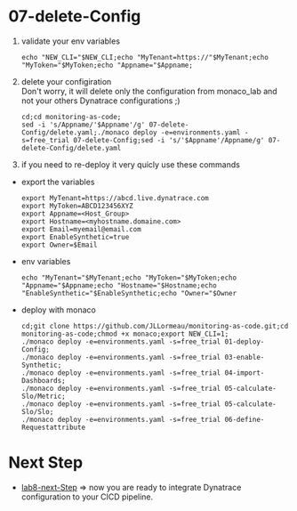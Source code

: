 # 07-delete-Config

1) validate your env variables  

       echo "NEW_CLI="$NEW_CLI;echo "MyTenant=https://"$MyTenant;echo "MyToken="$MyToken;echo "Appname="$Appname;
  
2) delete your configiration  
 Don't worry, it will delete only the configuration from monaco_lab and not your others Dynatrace configurations ;)   

       cd;cd monitoring-as-code;
       sed -i 's/Appname/'$Appname'/g' 07-delete-Config/delete.yaml;./monaco deploy -e=environments.yaml -s=free_trial 07-delete-Config;sed -i 's/'$Appname'/Appname/g' 07-delete-Config/delete.yaml
       
3) if you need to re-deploy it very quicly use these commands  

- export the variables

      export MyTenant=https://abcd.live.dynatrace.com
      export MyToken=ABCD123456XYZ
      export Appname=<Host_Group>
      export Hostname=<myhostname.domaine.com>
      export Email=myemail@email.com
      export EnableSynthetic=true
      export Owner=$Email

- env variables  

      echo "MyTenant="$MyTenant;echo "MyToken="$MyToken;echo "Appname="$Appname;echo "Hostname="$Hostname;echo "EnableSynthetic="$EnableSynthetic;echo "Owner="$Owner

- deploy with monaco  

      cd;git clone https://github.com/JLLormeau/monitoring-as-code.git;cd monitoring-as-code;chmod +x monaco;export NEW_CLI=1;
      ./monaco deploy -e=environments.yaml -s=free_trial 01-deploy-Config;
      ./monaco deploy -e=environments.yaml -s=free_trial 03-enable-Synthetic;
      ./monaco deploy -e=environments.yaml -s=free_trial 04-import-Dashboards;
      ./monaco deploy -e=environments.yaml -s=free_trial 05-calculate-Slo/Metric;
      ./monaco deploy -e=environments.yaml -s=free_trial 05-calculate-Slo/Slo;
      ./monaco deploy -e=environments.yaml -s=free_trial 06-define-Requestattribute
 
# Next Step
- [lab8-next-Step](https://github.com/JLLormeau/monitoring-as-code/tree/main/lab8-next-Step) => now you are ready to integrate Dynatrace configuration to your CICD pipeline.
